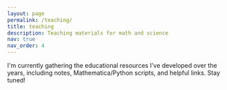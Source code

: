 ```yaml
---
layout: page
permalink: /teaching/
title: teaching
description: Teaching materials for math and science
nav: true
nav_order: 4
---
```


I'm currently gathering the educational resources I've developed over the years, 
including notes, Mathematica/Python scripts, and helpful links. Stay tuned!
